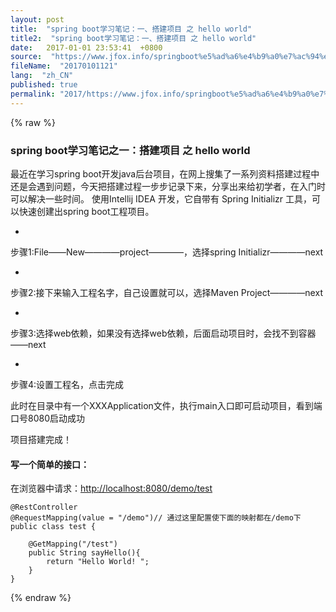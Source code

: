 ```yaml
---
layout: post
title:  "spring boot学习笔记：一、搭建项目 之 hello world"
title2:  "spring boot学习笔记：一、搭建项目 之 hello world"
date:   2017-01-01 23:53:41  +0800
source:  "https://www.jfox.info/springboot%e5%ad%a6%e4%b9%a0%e7%ac%94%e8%ae%b0%e4%b8%80%e6%90%ad%e5%bb%ba%e9%a1%b9%e7%9b%ae%e4%b9%8bhelloworld.html"
fileName:  "20170101121"
lang:  "zh_CN"
published: true
permalink: "2017/https://www.jfox.info/springboot%e5%ad%a6%e4%b9%a0%e7%ac%94%e8%ae%b0%e4%b8%80%e6%90%ad%e5%bb%ba%e9%a1%b9%e7%9b%ae%e4%b9%8bhelloworld.html"
---
```

{% raw %}
### spring boot学习笔记之一：搭建项目 之 hello world

最近在学习spring boot开发java后台项目，在网上搜集了一系列资料搭建过程中还是会遇到问题，今天把搭建过程一步步记录下来，分享出来给初学者，在入门时可以解决一些时间。
使用Intellij IDEA 开发，它自带有 Spring Initializr 工具，可以快速创建出spring boot工程项目。

- 
步骤1:File——New————project————，选择spring Initializr————next

- 
步骤2:接下来输入工程名字，自己设置就可以，选择Maven Project————next

- 
步骤3:选择web依赖，如果没有选择web依赖，后面启动项目时，会找不到容器——next

- 
步骤4:设置工程名，点击完成

此时在目录中有一个XXXApplication文件，执行main入口即可启动项目，看到端口号8080启动成功

项目搭建完成！

#### 写一个简单的接口：

在浏览器中请求：[http://localhost:8080/demo/test](https://www.jfox.info/go.php?url=http://localhost:8080/demo/test)

    @RestController
    @RequestMapping(value = "/demo")// 通过这里配置使下面的映射都在/demo下
    public class test {
    
        @GetMapping("/test")
        public String sayHello(){
            return "Hello World! ";
        }
    }
{% endraw %}
